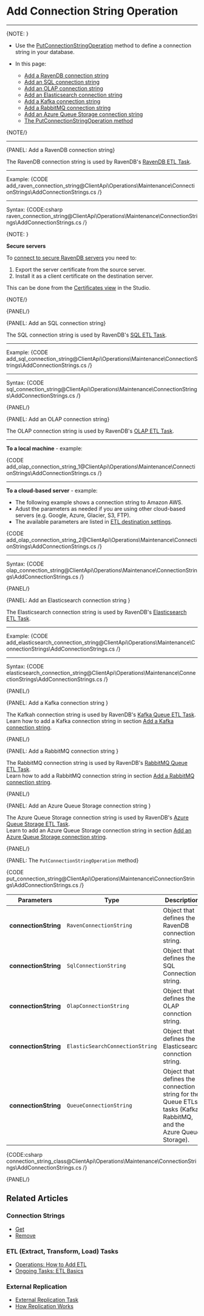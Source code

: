 # Add Connection String Operation
---

{NOTE: }

* Use the [PutConnectionStringOperation](../../../../client-api/operations/maintenance/connection-strings/add-connection-string#the%C2%A0putconnectionstringoperation%C2%A0method) method to define a connection string in your database.

* In this page:  
    * [Add a RavenDB connection string](../../../../client-api/operations/maintenance/connection-strings/add-connection-string#add-a-ravendb-connection-string)  
    * [Add an SQL connection string](../../../../client-api/operations/maintenance/connection-strings/add-connection-string#add-an-sql-connection-string)  
    * [Add an OLAP connection string](../../../../client-api/operations/maintenance/connection-strings/add-connection-string#add-an-olap-connection-string)  
    * [Add an Elasticsearch connection string](../../../../client-api/operations/maintenance/connection-strings/add-connection-string#add-an-elasticsearch-connection-string)  
    * [Add a Kafka connection string](../../../../client-api/operations/maintenance/connection-strings/add-connection-string#add-a-kafka-connection-string)  
    * [Add a RabbitMQ connection string](../../../../client-api/operations/maintenance/connection-strings/add-connection-string#add-a-rabbitmq-connection-string)  
    * [Add an Azure Queue Storage connection string](../../../../client-api/operations/maintenance/connection-strings/add-connection-string#add-an-azure-queue-storage-connection-string)
    * [The PutConnectionStringOperation method](../../../../client-api/operations/maintenance/connection-strings/add-connection-string#the%C2%A0putconnectionstringoperation%C2%A0method)

{NOTE/}

---

{PANEL: Add a RavenDB connection string}

The RavenDB connection string is used by RavenDB's [RavenDB ETL Task](../../../../server/ongoing-tasks/etl/raven).

---

Example:
{CODE add_raven_connection_string@ClientApi\Operations\Maintenance\ConnectionStrings\AddConnectionStrings.cs /}

---

Syntax:
{CODE:csharp raven_connection_string@ClientApi\Operations\Maintenance\ConnectionStrings\AddConnectionStrings.cs /}

{NOTE: }

**Secure servers**  

To [connect to secure RavenDB servers](../../../../server/security/authentication/certificate-management#enabling-communication-between-servers:-importing-and-exporting-certificates)
you need to:  
1. Export the server certificate from the source server.  
2. Install it as a client certificate on the destination server.  
  
This can be done from the [Certificates view](../../../../server/security/authentication/certificate-management#studio-certificates-management-view) in the Studio.

{NOTE/}

{PANEL/}

{PANEL: Add an SQL connection string}

The SQL connection string is used by RavenDB's [SQL ETL Task](../../../../server/ongoing-tasks/etl/sql).

---

Example:
{CODE add_sql_connection_string@ClientApi\Operations\Maintenance\ConnectionStrings\AddConnectionStrings.cs /}

---

Syntax:
{CODE sql_connection_string@ClientApi\Operations\Maintenance\ConnectionStrings\AddConnectionStrings.cs /}

{PANEL/}

{PANEL: Add an OLAP connection string}

The OLAP connection string is used by RavenDB's [OLAP ETL Task](../../../../server/ongoing-tasks/etl/olap).

---

**To a local machine** - example:  

{CODE add_olap_connection_string_1@ClientApi\Operations\Maintenance\ConnectionStrings\AddConnectionStrings.cs /}

---

**To a cloud-based server** - example:  
  
* The following example shows a connection string to Amazon AWS.  
* Adust the parameters as needed if you are using other cloud-based servers (e.g. Google, Azure, Glacier, S3, FTP).  
* The available parameters are listed in [ETL destination settings](../../../../server/ongoing-tasks/etl/olap#etl-destination-settings).   

{CODE add_olap_connection_string_2@ClientApi\Operations\Maintenance\ConnectionStrings\AddConnectionStrings.cs /}

---

Syntax:
{CODE olap_connection_string@ClientApi\Operations\Maintenance\ConnectionStrings\AddConnectionStrings.cs /}

{PANEL/}

{PANEL: Add an Elasticsearch connection string  }

The Elasticsearch connection string is used by RavenDB's [Elasticsearch ETL Task](../../../../server/ongoing-tasks/etl/elasticsearch).

---

Example:
{CODE add_elasticsearch_connection_string@ClientApi\Operations\Maintenance\ConnectionStrings\AddConnectionStrings.cs /}

---

Syntax:
{CODE elasticsearch_connection_string@ClientApi\Operations\Maintenance\ConnectionStrings\AddConnectionStrings.cs /}

{PANEL/}

{PANEL: Add a Kafka connection string }

The Kafkah connection string is used by RavenDB's [Kafka Queue ETL Task](../../../../server/ongoing-tasks/etl/queue-etl/kafka).  
Learn how to add a Kafka connection string in section [Add a Kafka connection string]( ../../../../server/ongoing-tasks/etl/queue-etl/kafka#add-a-kafka-connection-string).

{PANEL/}

{PANEL: Add a RabbitMQ connection string }

The RabbitMQ connection string is used by RavenDB's [RabbitMQ Queue ETL Task](../../../../server/ongoing-tasks/etl/queue-etl/rabbit-mq).  
Learn how to add a RabbitMQ connection string in section [Add a RabbitMQ connection string]( ../../../../server/ongoing-tasks/etl/queue-etl/rabbit-mq#add-a-rabbitmq-connection-string).

{PANEL/}

{PANEL: Add an Azure Queue Storage connection string }

The Azure Queue Storage connection string is used by RavenDB's [Azure Queue Storage ETL Task](../../../../server/ongoing-tasks/etl/queue-etl/server/ongoing-tasks/etl/queue-etl/azure-queue).  
Learn to add an Azure Queue Storage connection string in section [Add an Azure Queue Storage connection string]( ../../../../server/ongoing-tasks/etl/queue-etl/azure-queue#add-an-azure-queue-storage-connection-string).

{PANEL/}

{PANEL: The&nbsp;`PutConnectionStringOperation`&nbsp;method}

{CODE put_connection_string@ClientApi\Operations\Maintenance\ConnectionStrings\AddConnectionStrings.cs /}

| Parameters           | Type                            | Description                                                                                                        |
|----------------------|---------------------------------|--------------------------------------------------------------------------------------------------------------------|
| **connectionString** | `RavenConnectionString`         | Object that defines the RavenDB connection string.                                                                 |
| **connectionString** | `SqlConnectionString`           | Object that defines the SQL Connection string.                                                                     |
| **connectionString** | `OlapConnectionString`          | Object that defines the OLAP connction string.                                                                     |
| **connectionString** | `ElasticSearchConnectionString` | Object that defines the Elasticsearch connction string.                                                            |
| **connectionString** | `QueueConnectionString`         | Object that defines the connection string for the Queue ETLs tasks (Kafka, RabbitMQ, and the Azure Queue Storage). |

{CODE:csharp connection_string_class@ClientApi\Operations\Maintenance\ConnectionStrings\AddConnectionStrings.cs /}

{PANEL/}

## Related Articles

### Connection Strings

- [Get](../../../../client-api/operations/maintenance/connection-strings/get-connection-string)
- [Remove](../../../../client-api/operations/maintenance/connection-strings/remove-connection-string)

### ETL (Extract, Transform, Load) Tasks

- [Operations: How to Add ETL](../../../../client-api/operations/maintenance/etl/add-etl)
- [Ongoing Tasks: ETL Basics](../../../../server/ongoing-tasks/etl/basics)

### External Replication

- [External Replication Task](../../../../studio/database/tasks/ongoing-tasks/external-replication-task)
- [How Replication Works](../../../../server/clustering/replication/replication)

